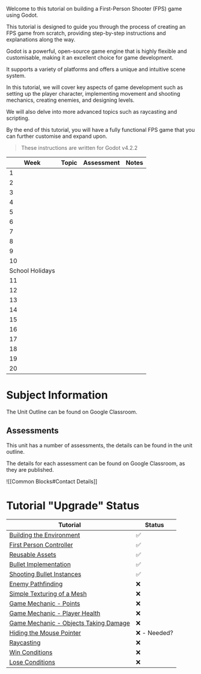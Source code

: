 Welcome to this tutorial on building a First-Person Shooter (FPS) game using Godot.   
  
This tutorial is designed to guide you through the process of creating an FPS game from scratch, providing step-by-step instructions and explanations along the way.  
  
Godot is a powerful, open-source game engine that is highly flexible and customisable, making it an excellent choice for game development.   
  
It supports a variety of platforms and offers a unique and intuitive scene system.    
  
In this tutorial, we will cover key aspects of game development such as setting up the player character, implementing movement and shooting mechanics, creating enemies, and designing levels.   
  
We will also delve into more advanced topics such as raycasting and scripting.    
  
By the end of this tutorial, you will have a fully functional FPS game that you can further customise and expand upon.   
  
> These instructions are written for Godot v4.2.2  


| Week            | Topic | Assessment | Notes |
| --------------- | ----- | ---------- | ----- |
| 1               |       |            |       |
| 2               |       |            |       |
| 3               |       |            |       |
| 4               |       |            |       |
| 5               |       |            |       |
| 6               |       |            |       |
| 7               |       |            |       |
| 8               |       |            |       |
| 9               |       |            |       |
| 10              |       |            |       |
| School Holidays |       |            |       |
| 11              |       |            |       |
| 12              |       |            |       |
| 13              |       |            |       |
| 14              |       |            |       |
| 15              |       |            |       |
| 16              |       |            |       |
| 17              |       |            |       |
| 18              |       |            |       |
| 19              |       |            |       |
| 20              |       |            |       |

# Subject Information

The Unit Outline can be found on Google Classroom.

## Assessments

This unit has a number of assessments, the details can be found in the unit outline.

The details for each assessment can be found on Google Classroom, as they are published.

![[Common Blocks#Contact Details]]
  
# Tutorial "Upgrade" Status  

| **Tutorial**                                                          | **Status**  |  
|-----------------------------------------------------------------------|-------------|  
| [Building the Environment](Building%20The%20Environment.md)   | ✅           |  
| [First Person Controller](First%20Person%20Controller.md)       | ✅           |  
| [Reusable Assets](Reusable%20Assets.md)                       | ✅           |  
| [Bullet Implementation](Bullet%20Implementation.md)           | ✅           |  
| [Shooting Bullet Instances](Shooting%20Bullet%20Instances.md)   | ✅           |  
| [Enemy Pathfinding](Enemy%20Pathfinding.md)                   | ❌           |  
| [Simple Texturing of a Mesh](Simple%20Texturing%20of%20a%20Mesh.md) | ❌           |  
| [Game Mechanic - Points](Points.md)                                   | ❌           |  
| [Game Mechanic - Player Health](ISD/2%20-%20Digital%20Applications/topics/Player%20Health.md)                     | ❌           |  
| [Game Mechanic - Objects Taking Damage](Objects%20Taking%20Damage.md)     | ❌           |  
| [Hiding the Mouse Pointer](Hiding%20the%20Mouse%20Pointer.md)               | ❌ - Needed? |  
| [Raycasting](Raycasting.md)                                   | ❌           |  
| [Win Conditions](Win%20Conditions.md)                         | ❌           |  
| [Lose Conditions](Lose%20Conditions.md)                       | ❌           |